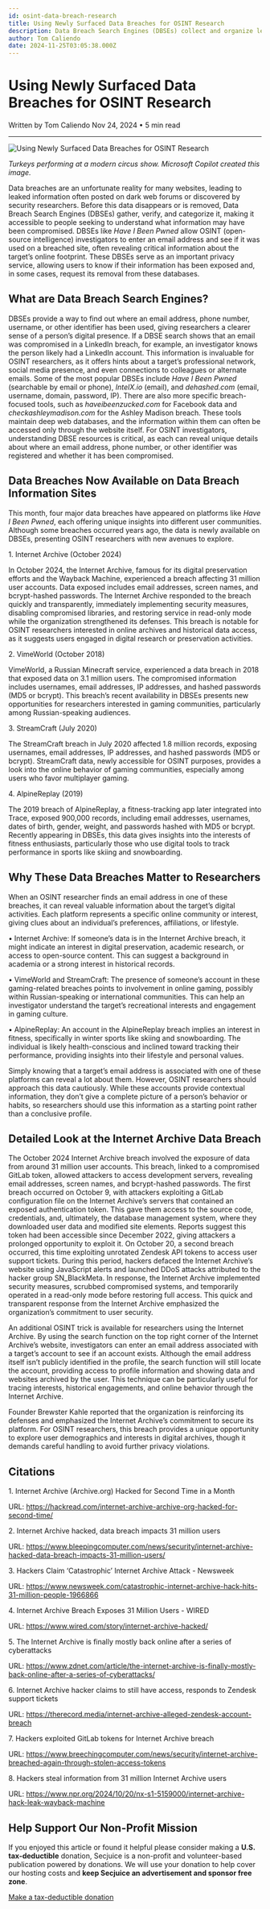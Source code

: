 ```yaml
---
id: osint-data-breach-research
title: Using Newly Surfaced Data Breaches for OSINT Research
description: Data Breach Search Engines (DBSEs) collect and organize leaked information from data breaches, enabling OSINT investigators to access it.
author: Tom Caliendo
date: 2024-11-25T03:05:38.000Z
---
```


# Using Newly Surfaced Data Breaches for OSINT Research

Written by Tom Caliendo
Nov 24, 2024 • 5 min read

---

![Using Newly Surfaced Data Breaches for OSINT Research](../content/images/2024/11/turkeys-doing-cirque-du-soleil.png)

*Turkeys performing at a modern circus show. Microsoft Copilot created this image.*

Data breaches are an unfortunate reality for many websites, leading to leaked information often posted on dark web forums or discovered by security researchers. Before this data disappears or is removed, Data Breach Search Engines (DBSEs) gather, verify, and categorize it, making it accessible to people seeking to understand what information may have been compromised. DBSEs like _Have I Been Pwned_ allow OSINT (open-source intelligence) investigators to enter an email address and see if it was used on a breached site, often revealing critical information about the target’s online footprint. These DBSEs serve as an important privacy service, allowing users to know if their information has been exposed and, in some cases, request its removal from these databases.

## **What are Data Breach Search Engines?**

DBSEs provide a way to find out where an email address, phone number, username, or other identifier has been used, giving researchers a clearer sense of a person’s digital presence. If a DBSE search shows that an email was compromised in a LinkedIn breach, for example, an investigator knows the person likely had a LinkedIn account. This information is invaluable for OSINT researchers, as it offers hints about a target’s professional network, social media presence, and even connections to colleagues or alternate emails. Some of the most popular DBSEs include _Have I Been Pwned_ (searchable by email or phone), _IntelX.io_ (email), and _dehashed.com_ (email, username, domain, password, IP). There are also more specific breach-focused tools, such as _haveibeenzucked.com_ for Facebook data and _checkashleymadison.com_ for the Ashley Madison breach. These tools maintain deep web databases, and the information within them can often be accessed only through the website itself. For OSINT investigators, understanding DBSE resources is critical, as each can reveal unique details about where an email address, phone number, or other identifier was registered and whether it has been compromised.

## **Data Breaches Now Available on Data Breach Information Sites**

This month, four major data breaches have appeared on platforms like _Have I Been Pwned_, each offering unique insights into different user communities. Although some breaches occurred years ago, the data is newly available on DBSEs, presenting OSINT researchers with new avenues to explore.

1\. Internet Archive (October 2024)

In October 2024, the Internet Archive, famous for its digital preservation efforts and the Wayback Machine, experienced a breach affecting 31 million user accounts. Data exposed includes email addresses, screen names, and bcrypt-hashed passwords. The Internet Archive responded to the breach quickly and transparently, immediately implementing security measures, disabling compromised libraries, and restoring service in read-only mode while the organization strengthened its defenses. This breach is notable for OSINT researchers interested in online archives and historical data access, as it suggests users engaged in digital research or preservation activities.

2\. VimeWorld (October 2018)

VimeWorld, a Russian Minecraft service, experienced a data breach in 2018 that exposed data on 3.1 million users. The compromised information includes usernames, email addresses, IP addresses, and hashed passwords (MD5 or bcrypt). This breach’s recent availability in DBSEs presents new opportunities for researchers interested in gaming communities, particularly among Russian-speaking audiences.

3\. StreamCraft (July 2020)

The StreamCraft breach in July 2020 affected 1.8 million records, exposing usernames, email addresses, IP addresses, and hashed passwords (MD5 or bcrypt). StreamCraft data, newly accessible for OSINT purposes, provides a look into the online behavior of gaming communities, especially among users who favor multiplayer gaming.

4\. AlpineReplay (2019)

The 2019 breach of AlpineReplay, a fitness-tracking app later integrated into Trace, exposed 900,000 records, including email addresses, usernames, dates of birth, gender, weight, and passwords hashed with MD5 or bcrypt. Recently appearing in DBSEs, this data gives insights into the interests of fitness enthusiasts, particularly those who use digital tools to track performance in sports like skiing and snowboarding.

## **Why These Data Breaches Matter to Researchers**

When an OSINT researcher finds an email address in one of these breaches, it can reveal valuable information about the target’s digital activities. Each platform represents a specific online community or interest, giving clues about an individual’s preferences, affiliations, or lifestyle.

• Internet Archive: If someone’s data is in the Internet Archive breach, it might indicate an interest in digital preservation, academic research, or access to open-source content. This can suggest a background in academia or a strong interest in historical records.

• VimeWorld and StreamCraft: The presence of someone’s account in these gaming-related breaches points to involvement in online gaming, possibly within Russian-speaking or international communities. This can help an investigator understand the target’s recreational interests and engagement in gaming culture.

• AlpineReplay: An account in the AlpineReplay breach implies an interest in fitness, specifically in winter sports like skiing and snowboarding. The individual is likely health-conscious and inclined toward tracking their performance, providing insights into their lifestyle and personal values.

Simply knowing that a target’s email address is associated with one of these platforms can reveal a lot about them. However, OSINT researchers should approach this data cautiously. While these accounts provide contextual information, they don’t give a complete picture of a person’s behavior or habits, so researchers should use this information as a starting point rather than a conclusive profile.

## **Detailed Look at the Internet Archive Data Breach**

The October 2024 Internet Archive breach involved the exposure of data from around 31 million user accounts. This breach, linked to a compromised GitLab token, allowed attackers to access development servers, revealing email addresses, screen names, and bcrypt-hashed passwords. The first breach occurred on October 9, with attackers exploiting a GitLab configuration file on the Internet Archive’s servers that contained an exposed authentication token. This gave them access to the source code, credentials, and, ultimately, the database management system, where they downloaded user data and modified site elements. Reports suggest this token had been accessible since December 2022, giving attackers a prolonged opportunity to exploit it. On October 20, a second breach occurred, this time exploiting unrotated Zendesk API tokens to access user support tickets. During this period, hackers defaced the Internet Archive’s website using JavaScript alerts and launched DDoS attacks attributed to the hacker group SN\_BlackMeta. In response, the Internet Archive implemented security measures, scrubbed compromised systems, and temporarily operated in a read-only mode before restoring full access. This quick and transparent response from the Internet Archive emphasized the organization’s commitment to user security.

An additional OSINT trick is available for researchers using the Internet Archive. By using the search function on the top right corner of the Internet Archive’s website, investigators can enter an email address associated with a target’s account to see if an account exists. Although the email address itself isn’t publicly identified in the profile, the search function will still locate the account, providing access to profile information and showing data and websites archived by the user. This technique can be particularly useful for tracing interests, historical engagements, and online behavior through the Internet Archive.

Founder Brewster Kahle reported that the organization is reinforcing its defenses and emphasized the Internet Archive’s commitment to secure its platform. For OSINT researchers, this breach provides a unique opportunity to explore user demographics and interests in digital archives, though it demands careful handling to avoid further privacy violations.

## **Citations**

1\. Internet Archive (Archive.org) Hacked for Second Time in a Month

URL: https://hackread.com/internet-archive-archive-org-hacked-for-second-time/

2\. Internet Archive hacked, data breach impacts 31 million users

URL: https://www.bleepingcomputer.com/news/security/internet-archive-hacked-data-breach-impacts-31-million-users/

3\. Hackers Claim ‘Catastrophic’ Internet Archive Attack - Newsweek

URL: https://www.newsweek.com/catastrophic-internet-archive-hack-hits-31-million-people-1966866

4\. Internet Archive Breach Exposes 31 Million Users - WIRED

URL: https://www.wired.com/story/internet-archive-hacked/

5\. The Internet Archive is finally mostly back online after a series of cyberattacks

URL: https://www.zdnet.com/article/the-internet-archive-is-finally-mostly-back-online-after-a-series-of-cyberattacks/

6\. Internet Archive hacker claims to still have access, responds to Zendesk support tickets

URL: https://therecord.media/internet-archive-alleged-zendesk-account-breach

7\. Hackers exploited GitLab tokens for Internet Archive breach

URL: https://www.breechingcomputer.com/news/security/internet-archive-breached-again-through-stolen-access-tokens

8\. Hackers steal information from 31 million Internet Archive users

URL: https://www.npr.org/2024/10/20/nx-s1-5159000/internet-archive-hack-leak-wayback-machine

## Help Support Our Non-Profit Mission

If you enjoyed this article or found it helpful please consider making a **U.S. tax-deductible** donation, Secjuice is a non-profit and volunteer-based publication powered by donations. We will use your donation to help cover our hosting costs and **keep Secjuice an advertisement and sponsor free zone**.

[Make a tax-deductible donation](https://opencollective.com/secjuice)
